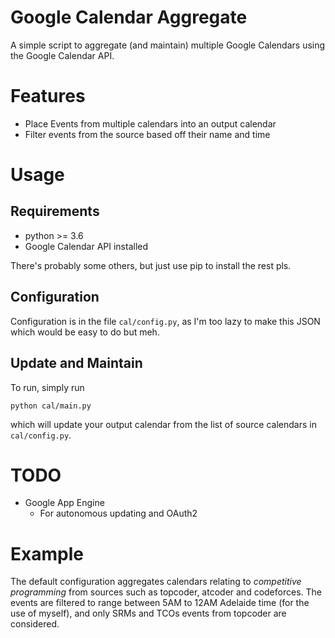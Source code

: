 # Google Calendar Aggregate

A simple script to aggregate (and maintain) multiple Google Calendars using the Google Calendar API.

# Features

- Place Events from multiple calendars into an output calendar
- Filter events from the source based off their name and time

# Usage

## Requirements

- python >= 3.6
- Google Calendar API installed

There's probably some others, but just use pip to install the rest pls.

## Configuration

Configuration is in the file `cal/config.py`, as I'm too lazy to make this JSON which would be easy to do but meh.

## Update and Maintain

To run, simply run 

```
python cal/main.py
```

which will update your output calendar from the list of source calendars in `cal/config.py`.

# TODO

- Google App Engine
    - For autonomous updating and OAuth2

# Example

The default configuration aggregates calendars relating to _competitive programming_ from sources
such as topcoder, atcoder and codeforces. The events are filtered to range between 5AM to 12AM
Adelaide time (for the use of myself), and only SRMs and TCOs events from topcoder are considered.
